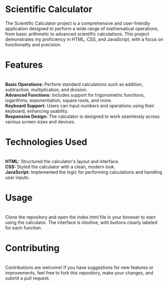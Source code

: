 # Scientific Calculator
The Scientific Calculator project is a comprehensive and user-friendly application designed to perform a wide range of mathematical operations, from basic arithmetic to advanced scientific calculations. This project demonstrates my proficiency in HTML, CSS, and JavaScript, with a focus on functionality and precision.
<br>
<h1>Features</h1>
<br>
<b>Basic Operations:</b> Perform standard calculations such as addition, subtraction, multiplication, and division.
<br>
<b>Advanced Functions:</b> Includes support for trigonometric functions, logarithms, exponentiation, square roots, and more.
<br>
<b>Keyboard Support:</b> Users can input numbers and operations using their keyboard, enhancing usability.
<br>
<b>Responsive Design:</b> The calculator is designed to work seamlessly across various screen sizes and devices.
<br>
<h1>Technologies Used</h1>
<br>
<b>HTML:</b> Structured the calculator's layout and interface.
<br>
<b>CSS:</b> Styled the calculator with a clean, modern look.
<br>
<b>JavaScript:</b> Implemented the logic for performing calculations and handling user inputs.
<br>
<h1>Usage</h1>
<br>
Clone the repository and open the index.html file in your browser to start using the calculator. The interface is intuitive, with buttons clearly labeled for each function.
<br>
<h1>Contributing</h1>
<br>
Contributions are welcome! If you have suggestions for new features or improvements, feel free to fork this repository, make your changes, and submit a pull request.

